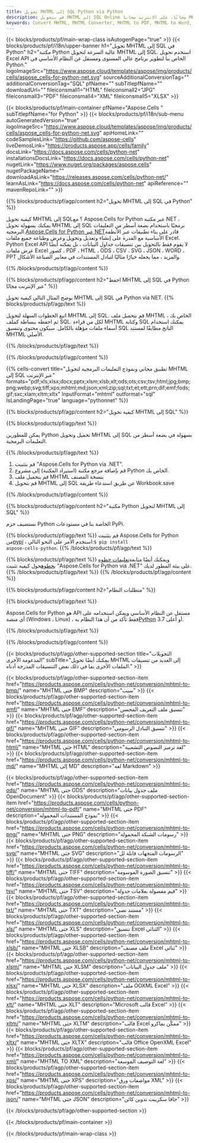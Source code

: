 ```yaml
---
title: تحويل MHTML إلى SQL Python via Python
description: قم بتحويل MHTML إلى SQL Online مجانًا. على الانترنت مجانا MHTML لتحويل SQL. Python MHTML إلى SQL. MHTML إلى SQL عبر Python.
keywords: Convert MHTML, MHTML Converter, MHTML to PDF, MHTML to Word, MHTML to PPT, MHTML to Image
---
```

{{< blocks/products/pf/main-wrap-class isAutogenPage="true" >}}
{{< blocks/products/pf/i18n/upper-banner h1="تحويل MHTML إلى SQL في Python" h2="مكتبة Python عالية السرعة لتحويل MHTML إلى SQL. استخدم تحويل Excel API الخاص بنا لتطوير برنامج عالي المستوى ومستقل عن النظام الأساسي في Python." logoImageSrc="https://www.aspose.cloud/templates/aspose/img/products/cells/aspose_cells-for-python-net.svg" sourceAdditionalConversionTag="" additionalConversionTag="SQL" pfName="" subTitlepfName="" downloadUrl="" fileiconsmall1="HTML" fileiconsmall2="JPG" fileiconsmall3="PDF" fileiconsmall4="XML" fileiconsmall5="XLSX" >}}

{{< blocks/products/pf/main-container pfName="Aspose.Cells " subTitlepfName="for Python" >}}
{{< blocks/products/pf/i18n/sub-menu autoGeneratedVersion="true" logoImageSrc="https://www.aspose.cloud/templates/aspose/img/products/cells/aspose_cells-for-python-net.svg" apiHomeLink="" codeSamplesLink="https://github.com/aspose-cells" liveDemosLink="https://products.aspose.app/cells/family" docsLink="https://docs.aspose.com/cells/python-net" installationsDocsLink="https://docs.aspose.com/cells/python-net" nugetLink="https://www.nuget.org/packages/aspose.cells" nugetPackageName="" downloadAsLink="https://releases.aspose.com/cells/python-net/" learnAsLink="https://docs.aspose.com/cells/python-net" apiReference="" mavenRepoLink="" >}}


{{% blocks/products/pf/agp/content h2="تحويل MHTML إلى SQL في Python" %}}

 كيفية تحويل MHTML إلى SQL؟ مع Aspose.Cells for Python عبر مكتبة NET ، يمكنك بسهولة تحويل MHTML إلى SQL برمجيًا باستخدام بضعة أسطر من التعليمات البرمجية.[Aspose.Cells for Python عبر NET](https://pypi.org/project/aspose-cells-python/)قادر على بناء تطبيقات عبر الأنظمة الأساسية مع القدرة على إنشاء وتعديل وتحويل وعرض وطباعة جميع ملفات Excel. Python Excel API لا يقوم فقط بالتحويل بين تنسيقات جداول البيانات ، بل يمكنه أيضًا عرض ملفات Excel كصور ، PDF ، HTML ، ODS ، CSV ، SVG ، JSON ، WORD ، PPT والمزيد ، مما يجعله خيارًا مثاليًا لتبادل المستندات في معايير الصناعة الأشكال.

{{% /blocks/products/pf/agp/content %}}


{{% blocks/products/pf/agp/content h2="احفظ MHTML إلى SQL في Python عبر الإنترنت مجانًا" %}}

يوضح المثال التالي كيفية تحويل MHTML إلى SQL في Python via NET.
{{% blocks/products/pf/agp/text %}}

اتبع الخطوات السهلة لتحويل MHTML إلى SQL. قم بتحميل ملف MHTML الخاص بك ، ثم احفظه ببساطة كملف SQL. لكل من قراءة MHTML وكتابة SQL يمكنك استخدام أسماء ملفات مؤهلة بالكامل. سيكون محتوى وتنسيق SQL الناتج مطابقًا لمستند MHTML الأصلي.

{{% /blocks/products/pf/agp/text %}}

{{% /blocks/products/pf/agp/content %}}

{{% cells-convert title="تطبيق مجاني ونموذج التعليمات البرمجية لتحويل MHTML إلى SQL عبر الإنترنت" formats="pdf;xls;xlsx;docx;pptx;xlsm;xlsb;xlt;ods;ots;csv;tsv;html;jpg;bmp;png;webp;svg;tiff;xps;mhtml;md;json;xml;zip;sql;txt;et;ett;prn;dif;emf;fods;gif;sxc;xlam;xltm;xltx" InputFormat="mhtml" outformat="sql" IsLandingPage="true" language="pythonnet" %}}

{{% blocks/products/pf/agp/content h2="كيفية تحويل MHTML إلى SQL" %}}

{{% blocks/products/pf/agp/text %}}

 يمكن للمطورين Python تحميل وتحويل MHTML إلى SQL بسهولة في بضعة أسطر من التعليمات البرمجية.

{{% /blocks/products/pf/agp/text %}}

1.  قم بتثبيت "Aspose.Cells for Python via .NET".
1.  قم بإضافة مرجع مكتبة (استيراد المكتبة) إلى مشروع Python الخاص بك.
1.  قم بتحميل ملف MHTML بنسخة المصنف
1.  قم بتحويل MHTML إلى SQL عن طريق استدعاء طريقة Workbook.save

{{% /blocks/products/pf/agp/content %}}


{{% blocks/products/pf/agp/content h2="مكتبة Python لتحويل MHTML إلى SQL" %}}

نستضيف حزم Python الخاصة بنا في مستودعات PyPi.

{{% blocks/products/pf/agp/text %}}
قم بتثبيت Aspose.Cells for Python من<a href="https://pypi.org/project/aspose-cells-python/">pypi</a> ، استخدم الأمر على النحو التالي:<code>$ pip install aspose-cells-python</code>.
{{% /blocks/products/pf/agp/text %}}

{{% blocks/products/pf/agp/text %}}
 ويمكنك أيضًا متابعة[تعليمات خطوه بخطوه](https://docs.aspose.com/cells/python-net/getting-started/)حول كيفية تثبيت "Aspose.Cells for Python via .NET" على بيئة المطور لديك.
{{% /blocks/products/pf/agp/text %}}
{{% /blocks/products/pf/agp/content %}}

{{% blocks/products/pf/agp/content h2="متطلبات النظام" %}}

{{% blocks/products/pf/agp/text %}}

Aspose.Cells for Python هو API مستقل عن النظام الأساسي ويمكن استخدامه على أي منصة (Windows ، Linux) ، فقط تأكد من أن هذا النظام به[Python](https://www.python.org/downloads/) 3.7 أو أعلى.
 
{{% /blocks/products/pf/agp/text %}}

{{% /blocks/products/pf/agp/content %}}



{{< blocks/products/pf/agp/other-supported-section title="التحويلات المدعومة الأخرى" subTitle="يمكنك أيضًا تحويل MHTML إلى العديد من تنسيقات الملفات الأخرى بما في ذلك بعض التنسيقات المدرجة أدناه." >}}

{{< blocks/products/pf/agp/other-supported-section-item href="https://products.aspose.com/cells/python-net/conversion/mhtml-to-bmp/" name="MHTML حتى BMP" description="سيب" >}}
{{< blocks/products/pf/agp/other-supported-section-item href="https://products.aspose.com/cells/python-net/conversion/mhtml-to-emf/" name="MHTML حتى EMF" description="تنسيق ملف التعريف المحسن" >}}
{{< blocks/products/pf/agp/other-supported-section-item href="https://products.aspose.com/cells/python-net/conversion/mhtml-to-gif/" name="MHTML حتى GIF" description="تنسيق التبادل الرسومي" >}}
{{< blocks/products/pf/agp/other-supported-section-item href="https://products.aspose.com/cells/python-net/conversion/mhtml-to-html/" name="MHTML حتى HTML" description="لغة ترميز النصوص التشعبية" >}}
{{< blocks/products/pf/agp/other-supported-section-item href="https://products.aspose.com/cells/python-net/conversion/mhtml-to-md/" name="MHTML إلى MD" description="لغة Markdown" >}}

{{< blocks/products/pf/agp/other-supported-section-item href="https://products.aspose.com/cells/python-net/conversion/mhtml-to-ods/" name="MHTML حتى ODS" description="ملف جدول بيانات OpenDocument" >}}
{{< blocks/products/pf/agp/other-supported-section-item href="https://products.aspose.com/cells/python-net/conversion/mhtml-to-pdf/" name="MHTML حتى PDF" description="نموذج المستندات المحمولة" >}}
{{< blocks/products/pf/agp/other-supported-section-item href="https://products.aspose.com/cells/python-net/conversion/mhtml-to-png/" name="MHTML حتى PNG" description="رسومات الشبكة المحمولة" >}}
{{< blocks/products/pf/agp/other-supported-section-item href="https://products.aspose.com/cells/python-net/conversion/mhtml-to-svg/" name="MHTML حتى SVG" description="الرسومات المتجهات قابلة لل" >}}
{{< blocks/products/pf/agp/other-supported-section-item href="https://products.aspose.com/cells/python-net/conversion/mhtml-to-tiff/" name="MHTML حتى TIFF" description="تنسيق الصورة الموسومة" >}}
{{< blocks/products/pf/agp/other-supported-section-item href="https://products.aspose.com/cells/python-net/conversion/mhtml-to-tsv/" name="MHTML حتى TSV" description="قيم مفصولة بعلامات جدولة" >}}
{{< blocks/products/pf/agp/other-supported-section-item href="https://products.aspose.com/cells/python-net/conversion/mhtml-to-txt/" name="MHTML حتى TXT" description="مستند نصي" >}}
{{< blocks/products/pf/agp/other-supported-section-item href="https://products.aspose.com/cells/python-net/conversion/mhtml-to-xls/" name="MHTML حتى XLS" description="تنسيق Excel الثنائي" >}}
{{< blocks/products/pf/agp/other-supported-section-item href="https://products.aspose.com/cells/python-net/conversion/mhtml-to-xlsb/" name="MHTML حتى XLSB" description="ملف مصنف Excel ثنائي" >}}
{{< blocks/products/pf/agp/other-supported-section-item href="https://products.aspose.com/cells/python-net/conversion/mhtml-to-xlsm/" name="MHTML حتى XLSM" description="ملف جدول البيانات" >}}
{{< blocks/products/pf/agp/other-supported-section-item href="https://products.aspose.com/cells/python-net/conversion/mhtml-to-xlsx/" name="MHTML حتى XLSX" description="ملف OOXML Excel" >}}
{{< blocks/products/pf/agp/other-supported-section-item href="https://products.aspose.com/cells/python-net/conversion/mhtml-to-xlt/" name="MHTML حتى XLT" description="Microsoft قالب Excel" >}}
{{< blocks/products/pf/agp/other-supported-section-item href="https://products.aspose.com/cells/python-net/conversion/mhtml-to-xltm/" name="MHTML حتى XLTM" description="قالب Excel ممكّن بماكرو" >}}
{{< blocks/products/pf/agp/other-supported-section-item href="https://products.aspose.com/cells/python-net/conversion/mhtml-to-xltx/" name="MHTML حتى XLTX" description="قالب Office OpenXML Excel" >}}
{{< blocks/products/pf/agp/other-supported-section-item href="https://products.aspose.com/cells/python-net/conversion/mhtml-to-xml/" name="MHTML TO XML" description="لغة التوصيف الموسعة" >}}
{{< blocks/products/pf/agp/other-supported-section-item href="https://products.aspose.com/cells/python-net/conversion/mhtml-to-xps/" name="MHTML حتى XPS" description="مواصفات ورق XML" >}}
{{< blocks/products/pf/agp/other-supported-section-item href="https://products.aspose.com/cells/python-net/conversion/mhtml-to-json/" name="MHTML حتى JSON" description="جافا سكريبت تدوين كائن" >}}

{{< /blocks/products/pf/agp/other-supported-section >}}

{{< /blocks/products/pf/main-container >}}
    
{{< /blocks/products/pf/main-wrap-class >}}

